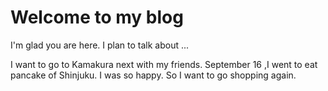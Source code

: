 # Welcome to my blog

I'm glad you are here. I plan to talk about ...

I want to go to Kamakura next with my friends.
September 16 ,I went to eat pancake of Shinjuku.
I was so happy. So I want to go shopping again.

